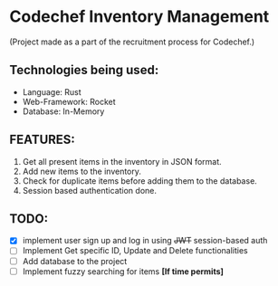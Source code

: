 # Codechef Inventory Management
(Project made as a part of the recruitment process for Codechef.)

## Technologies being used:
- Language: Rust
- Web-Framework: Rocket
- Database: In-Memory

## FEATURES:
1. Get all present items in the inventory in JSON format.
2. Add new items to the inventory.
3. Check for duplicate items before adding them to the database.
4. Session based authentication done.

## TODO:
- [x] implement user sign up and log in using ~~JWT~~ session-based auth
- [ ] Implement Get specific ID, Update and Delete functionalities
- [ ] Add database to the project
- [ ] Implement fuzzy searching for items **[If time permits]** 